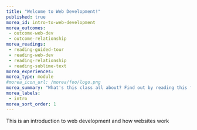 ```yaml
---
title: "Welcome to Web Development!" 
published: true
morea_id: intro-to-web-development
morea_outcomes:
 - outcome-web-dev
 - outcome-relationship
morea_readings:
 - reading-guided-tour
 - reading-web-dev
 - reading-relationship
 - reading-sublime-text
morea_experiences:
morea_type: module
#morea_icon_url: /morea/foo/logo.png
morea_summary: "What's this class all about? Find out by reading this first!"
morea_labels:
 - intro
morea_sort_order: 1
---
```


This is an introduction to web development and how websites work
